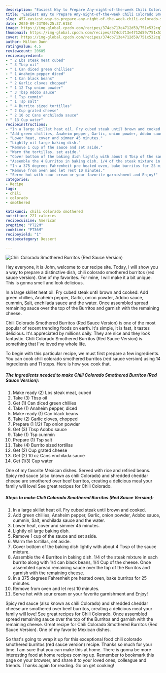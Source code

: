 ```yaml
---
description: "Easiest Way to Prepare Any-night-of-the-week Chili Colorado Smothered Burritos (Red Sauce Version)"
title: "Easiest Way to Prepare Any-night-of-the-week Chili Colorado Smothered Burritos (Red Sauce Version)"
slug: 457-easiest-way-to-prepare-any-night-of-the-week-chili-colorado-smothered-burritos-red-sauce-version
date: 2020-09-23T00:25:37.615Z
image: https://img-global.cpcdn.com/recipes/374cb713e4712d59/751x532cq70/chili-colorado-smothered-burritos-red-sauce-version-recipe-main-photo.jpg
thumbnail: https://img-global.cpcdn.com/recipes/374cb713e4712d59/751x532cq70/chili-colorado-smothered-burritos-red-sauce-version-recipe-main-photo.jpg
cover: https://img-global.cpcdn.com/recipes/374cb713e4712d59/751x532cq70/chili-colorado-smothered-burritos-red-sauce-version-recipe-main-photo.jpg
author: Milton Dunn
ratingvalue: 4.5
reviewcount: 20685
recipeingredient:
- " 2 Lbs steak meat cubed"
- " 3 Tbsp oil"
- " 1 Can diced green chillies"
- " 1 Anaheim pepper diced"
- " 1 Can black beans"
- " 2 Garlic cloves chopped"
- " 1 12 Tsp onion powder"
- " 3 Tbsp Adobo sauce"
- " 1 Tsp cummin"
- " 1 Tsp salt"
- " 4 Burrito sized tortillas"
- " 2 Cup grated cheese"
- " 2 10 oz Cans enchilada sauce"
- " 13 Cup water"
recipeinstructions:
- "In a large skillet heat oil. Fry cubed steak until brown and cooked."
- "Add green chillies, Anaheim pepper, Garlic, onion powder, Adobo sauce, cummin, Salt, enchilada sauce and the water."
- "Lower heat, cover and simmer 45 minutes."
- "Lightly oil large baking dish."
- "Remove 1 cup of the sauce and set aside."
- "Warm the tortillas, set aside."
- "Cover bottom of the baking dish lightly with about 4 Tbsp of the sauce mixture."
- "Assemble the 4 Burritos in baking dish. 1/4 of the steak mixture in each burrito along with 1/4 can black beans, 1/4 Cup of the cheese. Once assembled spread remaining sauce over the top of the Burritos and garnish with the remaining cheese."
- "In a 375 degrees Fahrenheit pre heated oven, bake burritos for 25 minutes."
- "Remove from oven and let rest 10 minutes."
- "Serve hot with sour cream or your favorite garnishment and Enjoy!"
categories:
- Recipe
tags:
- chili
- colorado
- smothered

katakunci: chili colorado smothered 
nutrition: 221 calories
recipecuisine: American
preptime: "PT22M"
cooktime: "PT36M"
recipeyield: "1"
recipecategory: Dessert

---
```



![Chili Colorado Smothered Burritos (Red Sauce Version)](https://img-global.cpcdn.com/recipes/374cb713e4712d59/751x532cq70/chili-colorado-smothered-burritos-red-sauce-version-recipe-main-photo.jpg)

Hey everyone, it is John, welcome to our recipe site. Today, I will show you a way to prepare a distinctive dish, chili colorado smothered burritos (red sauce version). One of my favorites. For mine, I will make it a bit unique. This is gonna smell and look delicious.

In a large skillet heat oil. Fry cubed steak until brown and cooked. Add green chillies, Anaheim pepper, Garlic, onion powder, Adobo sauce, cummin, Salt, enchilada sauce and the water. Once assembled spread remaining sauce over the top of the Burritos and garnish with the remaining cheese.

Chili Colorado Smothered Burritos (Red Sauce Version) is one of the most popular of recent trending foods on earth. It's simple, it is fast, it tastes delicious. It's appreciated by millions daily. They are nice and they look fantastic. Chili Colorado Smothered Burritos (Red Sauce Version) is something that I've loved my whole life.


To begin with this particular recipe, we must first prepare a few ingredients. You can cook chili colorado smothered burritos (red sauce version) using 14 ingredients and 11 steps. Here is how you cook that.

<!--inarticleads1-->

##### The ingredients needed to make Chili Colorado Smothered Burritos (Red Sauce Version):

1. Make ready  (2) Lbs steak meat, cubed
1. Take  (3) Tbsp oil
1. Get  (1) Can diced green chillies
1. Take  (1) Anaheim pepper, diced
1. Make ready  (1) Can black beans
1. Take  (2) Garlic cloves, chopped
1. Prepare  (1 1/2) Tsp onion powder
1. Get  (3) Tbsp Adobo sauce
1. Take  (1) Tsp cummin
1. Prepare  (1) Tsp salt
1. Take  (4) Burrito sized tortillas
1. Get  (2) Cup grated cheese
1. Get  (2) 10 oz Cans enchilada sauce
1. Get  (1/3) Cup water


One of my favorite Mexican dishes. Served with rice and refried beans. Spicy red sauce (also known as chili Colorado) and shredded cheddar cheese are smothered over beef burritos, creating a delicious meal your family will love! See great recipes for Chili Colorado. 

<!--inarticleads2-->

##### Steps to make Chili Colorado Smothered Burritos (Red Sauce Version):

1. In a large skillet heat oil. Fry cubed steak until brown and cooked.
1. Add green chillies, Anaheim pepper, Garlic, onion powder, Adobo sauce, cummin, Salt, enchilada sauce and the water.
1. Lower heat, cover and simmer 45 minutes.
1. Lightly oil large baking dish.
1. Remove 1 cup of the sauce and set aside.
1. Warm the tortillas, set aside.
1. Cover bottom of the baking dish lightly with about 4 Tbsp of the sauce mixture.
1. Assemble the 4 Burritos in baking dish. 1/4 of the steak mixture in each burrito along with 1/4 can black beans, 1/4 Cup of the cheese. Once assembled spread remaining sauce over the top of the Burritos and garnish with the remaining cheese.
1. In a 375 degrees Fahrenheit pre heated oven, bake burritos for 25 minutes.
1. Remove from oven and let rest 10 minutes.
1. Serve hot with sour cream or your favorite garnishment and Enjoy!


Spicy red sauce (also known as chili Colorado) and shredded cheddar cheese are smothered over beef burritos, creating a delicious meal your family will love! See great recipes for Chili Colorado. Once assembled spread remaining sauce over the top of the Burritos and garnish with the remaining cheese. Great recipe for Chili Colorado Smothered Burritos (Red Sauce Version). One of my favorite Mexican dishes. 

So that's going to wrap it up for this exceptional food chili colorado smothered burritos (red sauce version) recipe. Thanks so much for your time. I am sure that you can make this at home. There is gonna be more interesting food at home recipes coming up. Remember to bookmark this page on your browser, and share it to your loved ones, colleague and friends. Thanks again for reading. Go on get cooking!
